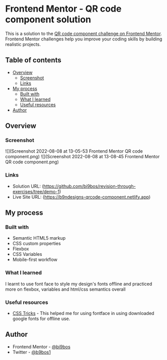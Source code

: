 # Frontend Mentor - QR code component solution

This is a solution to the [QR code component challenge on Frontend Mentor](https://www.frontendmentor.io/challenges/qr-code-component-iux_sIO_H). Frontend Mentor challenges help you improve your coding skills by building realistic projects. 

## Table of contents

- [Overview](#overview)
  - [Screenshot](#screenshot)
  - [Links](#links)
- [My process](#my-process)
  - [Built with](#built-with)
  - [What I learned](#what-i-learned)
  - [Useful resources](#useful-resources)
- [Author](#author)

## Overview

### Screenshot

![](Screenshot 2022-08-08 at 13-05-53 Frontend Mentor QR code component.png)
![](Screenshot 2022-08-08 at 13-08-45 Frontend Mentor QR code component.png)

### Links

- Solution URL: (https://github.com/bi9bos/revision-through-exercises/tree/demo-1)
- Live Site URL: (https://b9ndesigns-qrcode-component.netlify.app)

## My process

### Built with

- Semantic HTML5 markup
- CSS custom properties
- Flexbox
- CSS Variables
- Mobile-first workflow

### What I learned

I learnt to use font face to style my design's fonts offline and practiced more on flexbox, variables and html/css semantics overall

### Useful resources

- [CSS Tricks](https://www.google.com/url?sa=t&source=web&cd=&cad=rja&uact=8&ved=2ahUKEwixoOCPsLf5AhXJX_EDHT3dCAQQFnoECBwQAQ&url=https%3A%2F%2Fcss-tricks.com%2Fsnippets%2Fcss%2Fusing-font-face-in-css%2F&usg=AOvVaw2oiN_CRRGU5zNF47ud05wH) - This helped me for using fontface in using downloaded google fonts for offline use.

## Author

- Frontend Mentor - [@bi9bos](https://www.frontendmentor.io/profile/bi9bos)
- Twitter - [@b9bos1](https://www.twitter.com/b9bos1)
